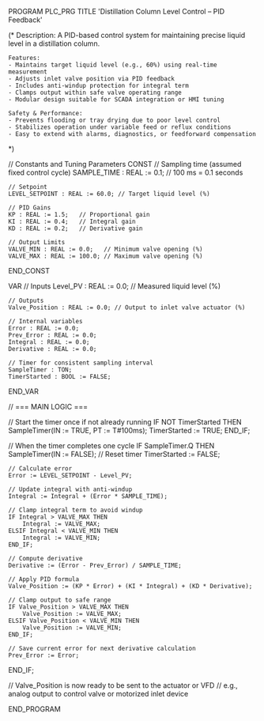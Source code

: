 PROGRAM PLC_PRG
TITLE 'Distillation Column Level Control – PID Feedback'

(*
    Description:
    A PID-based control system for maintaining precise liquid level in a distillation column.

    Features:
    - Maintains target liquid level (e.g., 60%) using real-time measurement
    - Adjusts inlet valve position via PID feedback
    - Includes anti-windup protection for integral term
    - Clamps output within safe valve operating range
    - Modular design suitable for SCADA integration or HMI tuning

    Safety & Performance:
    - Prevents flooding or tray drying due to poor level control
    - Stabilizes operation under variable feed or reflux conditions
    - Easy to extend with alarms, diagnostics, or feedforward compensation
*)

// Constants and Tuning Parameters
CONST
    // Sampling time (assumed fixed control cycle)
    SAMPLE_TIME : REAL := 0.1;     // 100 ms = 0.1 seconds

    // Setpoint
    LEVEL_SETPOINT : REAL := 60.0; // Target liquid level (%)

    // PID Gains
    KP : REAL := 1.5;   // Proportional gain
    KI : REAL := 0.4;   // Integral gain
    KD : REAL := 0.2;   // Derivative gain

    // Output Limits
    VALVE_MIN : REAL := 0.0;   // Minimum valve opening (%)
    VALVE_MAX : REAL := 100.0; // Maximum valve opening (%)
END_CONST

VAR
    // Inputs
    Level_PV : REAL := 0.0;     // Measured liquid level (%)

    // Outputs
    Valve_Position : REAL := 0.0; // Output to inlet valve actuator (%)

    // Internal variables
    Error : REAL := 0.0;
    Prev_Error : REAL := 0.0;
    Integral : REAL := 0.0;
    Derivative : REAL := 0.0;

    // Timer for consistent sampling interval
    SampleTimer : TON;
    TimerStarted : BOOL := FALSE;
END_VAR

// === MAIN LOGIC ===

// Start the timer once if not already running
IF NOT TimerStarted THEN
    SampleTimer(IN := TRUE, PT := T#100ms);
    TimerStarted := TRUE;
END_IF;

// When the timer completes one cycle
IF SampleTimer.Q THEN
    SampleTimer(IN := FALSE);  // Reset timer
    TimerStarted := FALSE;

    // Calculate error
    Error := LEVEL_SETPOINT - Level_PV;

    // Update integral with anti-windup
    Integral := Integral + (Error * SAMPLE_TIME);
    
    // Clamp integral term to avoid windup
    IF Integral > VALVE_MAX THEN
        Integral := VALVE_MAX;
    ELSIF Integral < VALVE_MIN THEN
        Integral := VALVE_MIN;
    END_IF;

    // Compute derivative
    Derivative := (Error - Prev_Error) / SAMPLE_TIME;

    // Apply PID formula
    Valve_Position := (KP * Error) + (KI * Integral) + (KD * Derivative);

    // Clamp output to safe range
    IF Valve_Position > VALVE_MAX THEN
        Valve_Position := VALVE_MAX;
    ELSIF Valve_Position < VALVE_MIN THEN
        Valve_Position := VALVE_MIN;
    END_IF;

    // Save current error for next derivative calculation
    Prev_Error := Error;
END_IF;

// Valve_Position is now ready to be sent to the actuator or VFD
// e.g., analog output to control valve or motorized inlet device

END_PROGRAM
